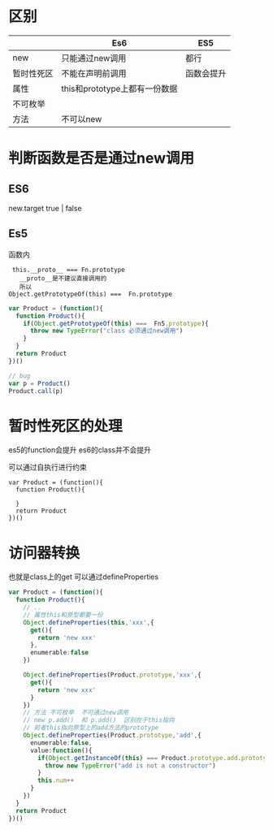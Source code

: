 # 区别

|  | Es6 | ES5 |
| --- | --- | --- |
| new | 只能通过new调用 | 都行 |
| 暂时性死区 | 不能在声明前调用 | 函数会提升 |
| 属性 | this和prototype上都有一份数据
不可枚举 |  |
| 方法 | 不可以new |  |

# 判断函数是否是通过new调用
## ES6
new.target   true | false
## Es5
函数内 
```vue
 this.__proto__ === Fn.prototype
   __proto__是不建议直接调用的
   所以
Object.getPrototypeOf(this) ===  Fn.prototype
```
```typescript
var Product = (function(){
  function Product(){
    if(Object.getPrototypeOf(this) ===  Fn5.prototype){
      throw new TypeError("class 必须通过new调用")
    }
  }
  return Product
})()

// bug
var p = Product()
Product.call(p)
```

# 暂时性死区的处理
es5的function会提升
es6的class并不会提升

可以通过自执行进行约束
```vue
var Product = (function(){
  function Product(){
    
  }
  return Product
})()
```
#  访问器转换
也就是class上的get
可以通过defineProperties
```typescript
var Product = (function(){
  function Product(){
    // ..
    // 属性this和原型都要一份
    Object.defineProperties(this,'xxx',{
      get(){
        return 'new xxx'
      },
      enumerable:false
    })

    Object.defineProperties(Product.prototype,'xxx',{
      get(){
        return 'new xxx'
      }
    })
    // 方法 不可枚举  不可通过new调用
    // new p.add()  和 p.add()  区别在于this指向
    // 前者this指向原型上的add方法的prototype
    Object.defineProperties(Product.prototype,'add',{
      enumerable:false,
      value:function(){
        if(Object.getInstanceOf(this) === Product.prototype.add.prototype){
          throw new TypeError("add is not a constructor")
        }
        this.num++
      }
    })
  }
  return Product
})()
```
